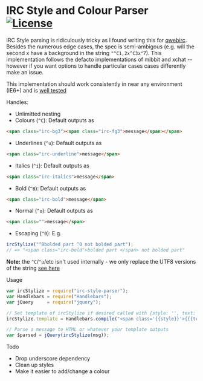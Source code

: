 IRC Style and Colour Parser [![License](http://www.wtfpl.net/wp-content/uploads/2012/12/wtfpl-badge-1.png)](http://www.wtfpl.net/)
===========

IRC Style parsing is ridiculously tricky as I found writing this for [qwebirc](https://github.com/megawac/qwebirc-enhancements). Besides the numerous edge cases, the spec is semi-ambigous (e.g. will the second x have a background in the string ``"^C1,2x^C3x"``?). This implementation follows the defacto implementations of mibbit and xchat -- however if you want options to handle particular cases cases differently make an issue.

This implementation should work consistently in near any environment (IE6+) and is [well tested](test/test.js)

Handles:
 - Unlimitted nesting
 - Colours (`^C`): Default outputs as

```html
<span class="irc-bg3"><span class="irc-fg3">message</span></span>
```

 - Underlines (`^u`): Default outputs as

```html
<span class="irc-underline">message</span>
```

 - Italics (`^i`): Default outputs as

```html
<span class="irc-italics">message</span>
```

 - Bold (`^B`): Default outputs as

```html
<span class="irc-bold">message</span>
```

 - Normal (`^o`): Default outputs as

```html
<span class="">message</span>
```

 - Escaping (`^0`): E.g.

```js
ircStylize("^Bbolded part ^0 not bolded part");
// => "<span class="irc-bold">bolded part </span> not bolded part"
```

**Note:** the `^C`/`^u`/etc isn't used internally - we only replace the UTF8 versions of the string [see here](http://oreilly.com/pub/h/1953)

Usage

```js
var ircStylize = require("irc-style-parser");
var Handlebars = require("Handlebars");
var jQuery 	   = require("jquery");

// Set template of ircStylize if desired called with {style: '', text: msg}
ircStylize.template = Handlebars.compile("<span class='{{style}}'>{{{text}}}</span>");

// Parse a message to HTML or whatever your template outputs
var $parsed = jQuery(ircStylize(msg));
```

Todo
- Drop underscore dependency
- Clean up styles
- Make it easier to add/change a colour
